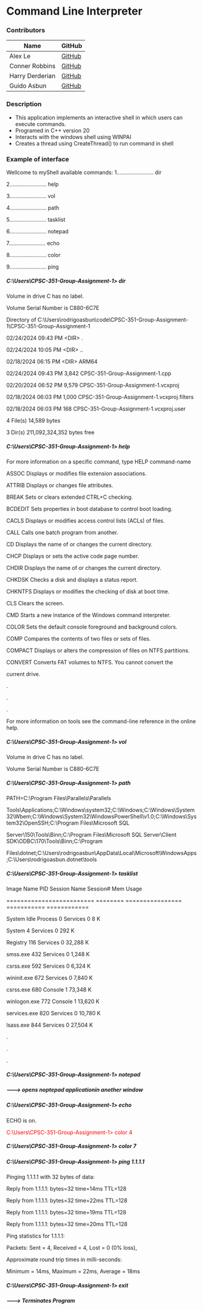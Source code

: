 # Command Line Interpreter

### Contributors

| Name            | GitHub                                      |
| --------------- | ------------------------------------------- |
| Alex Le         | [GitHub](https://github.com/dappurs)        |
| Conner Robbins  | [GitHub](https://github.com/elconnero)      |
| Harry Derderian | [GitHub](https://github.com/HarryDerderian) |
| Guido Asbun     | [GitHub](https://github.com/guidoasbun)     |

### Description

- This application implements an interactive shell in which users can execute commands.
- Programed in C++ version 20
- Interacts with the windows shell using WINPAI
- Creates a thread using CreateThread() to run command in shell

### Example of interface

Wellcome to myShell
available commands:
1........................ dir

2........................ help

3........................ vol

4........................ path

5........................ tasklist

6........................ notepad

7........................ echo

8........................ color

9........................ ping


##### C:\Users\CPSC-351-Group-Assignment-1> dir


Volume in drive C has no label.

Volume Serial Number is C880-6C7E


Directory of C:\Users\rodrigoasbun\code\CPSC-351-Group-Assignment-1\CPSC-351-Group-Assignment-1


02/24/2024 09:43 PM \<DIR> .

02/24/2024 10:05 PM \<DIR> ..

02/18/2024 06:15 PM \<DIR> ARM64

02/24/2024 09:43 PM 3,842 CPSC-351-Group-Assignment-1.cpp

02/20/2024 06:52 PM 9,579 CPSC-351-Group-Assignment-1.vcxproj

02/18/2024 06:03 PM 1,000 CPSC-351-Group-Assignment-1.vcxproj.filters

02/18/2024 06:03 PM 168 CPSC-351-Group-Assignment-1.vcxproj.user

4 File(s) 14,589 bytes

3 Dir(s) 211,092,324,352 bytes free


##### C:\Users\CPSC-351-Group-Assignment-1> help


For more information on a specific command, type HELP command-name

ASSOC Displays or modifies file extension associations.

ATTRIB Displays or changes file attributes.

BREAK Sets or clears extended CTRL+C checking.

BCDEDIT Sets properties in boot database to control boot loading.

CACLS Displays or modifies access control lists (ACLs) of files.

CALL Calls one batch program from another.

CD Displays the name of or changes the current directory.

CHCP Displays or sets the active code page number.

CHDIR Displays the name of or changes the current directory.

CHKDSK Checks a disk and displays a status report.

CHKNTFS Displays or modifies the checking of disk at boot time.

CLS Clears the screen.

CMD Starts a new instance of the Windows command interpreter.

COLOR Sets the default console foreground and background colors.

COMP Compares the contents of two files or sets of files.

COMPACT Displays or alters the compression of files on NTFS partitions.

CONVERT Converts FAT volumes to NTFS. You cannot convert the

current drive.

.

.

.

For more information on tools see the command-line reference in the online help.


##### C:\Users\CPSC-351-Group-Assignment-1> vol


Volume in drive C has no label.

Volume Serial Number is C880-6C7E


##### C:\Users\CPSC-351-Group-Assignment-1> path


PATH=C:\Program Files\Parallels\Parallels 

Tools\Applications;C:\Windows\system32;C:\Windows;C:\Windows\System32\Wbem;C:\Windows\System32\WindowsPowerShell\v1.0\;C:\Windows\System32\OpenSSH\;C:\Program Files\Microsoft SQL 

Server\150\Tools\Binn\;C:\Program Files\Microsoft SQL Server\Client SDK\ODBC\170\Tools\Binn\;C:\Program 

Files\dotnet\;C:\Users\rodrigoasbun\AppData\Local\Microsoft\WindowsApps;C:\Users\rodrigoasbun\.dotnet\tools


##### C:\Users\CPSC-351-Group-Assignment-1> tasklist


Image Name PID Session Name Session# Mem Usage

========================= ======== ================ =========== ============

System Idle Process 0 Services 0 8 K

System 4 Services 0 292 K

Registry 116 Services 0 32,288 K

smss.exe 432 Services 0 1,248 K

csrss.exe 592 Services 0 6,324 K

wininit.exe 672 Services 0 7,840 K

csrss.exe 680 Console 1 73,348 K

winlogon.exe 772 Console 1 13,620 K

services.exe 820 Services 0 10,780 K

lsass.exe 844 Services 0 27,504 K

.

.

.


##### C:\Users\CPSC-351-Group-Assignment-1> notepad


##### ---> opens noptepad applicationin another window


##### C:\Users\CPSC-351-Group-Assignment-1> echo


ECHO is on.


<span style="color:red">
 
C:\Users\CPSC-351-Group-Assignment-1> color 4

</span>


##### C:\Users\CPSC-351-Group-Assignment-1> color 7


##### C:\Users\CPSC-351-Group-Assignment-1> ping 1.1.1.1


Pinging 1.1.1.1 with 32 bytes of data:

Reply from 1.1.1.1: bytes=32 time=14ms TTL=128

Reply from 1.1.1.1: bytes=32 time=22ms TTL=128

Reply from 1.1.1.1: bytes=32 time=19ms TTL=128

Reply from 1.1.1.1: bytes=32 time=20ms TTL=128


Ping statistics for 1.1.1.1:

Packets: Sent = 4, Received = 4, Lost = 0 (0% loss),

Approximate round trip times in milli-seconds:

Minimum = 14ms, Maximum = 22ms, Average = 18ms


##### C:\Users\CPSC-351-Group-Assignment-1> exit


##### ---> Terminates Program

